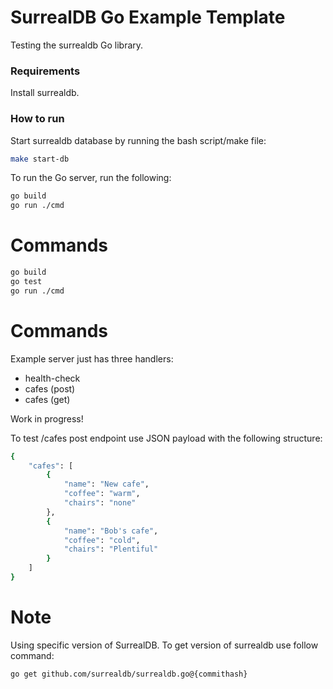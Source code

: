# SurrealDB Go Example Template

Testing the surrealdb Go library.

### Requirements

Install surrealdb.

### How to run

Start surrealdb database by running the bash script/make file:

```bash
make start-db
```

To run the Go server, run the following:

```bash
go build
go run ./cmd
```


# Commands

```bash
go build
go test
go run ./cmd
```

# Commands

Example server just has three handlers:
 - health-check
 - cafes (post)
 - cafes (get)

Work in progress!

To test /cafes post endpoint use JSON payload with the following structure:

```bash
{
    "cafes": [
        {
            "name": "New cafe",
            "coffee": "warm",
            "chairs": "none"
        },
        {
            "name": "Bob's cafe",
            "coffee": "cold",
            "chairs": "Plentiful"
        }
    ]
}
```

# Note

Using specific version of SurrealDB. To get version of surrealdb use follow command:

```bash
go get github.com/surrealdb/surrealdb.go@{commithash}
```
